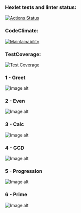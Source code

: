 ### Hexlet tests and linter status:
[![Actions Status](https://github.com/DenisJD/java-project-lvl1/workflows/hexlet-check/badge.svg)](https://github.com/DenisJD/java-project-lvl1/actions)
### CodeClimate:
[![Maintainability](https://api.codeclimate.com/v1/badges/26ed564abf4de430cc89/maintainability)](https://codeclimate.com/github/DenisJD/java-project-lvl1/maintainability)
### TestСoverage:
[![Test Coverage](https://api.codeclimate.com/v1/badges/26ed564abf4de430cc89/test_coverage)](https://codeclimate.com/github/DenisJD/java-project-lvl1/test_coverage)
### 1 - Greet
![Image alt](https://github.com/DenisJD/images/raw/main/Greet.png)
### 2 - Even
![Image alt](https://github.com/DenisJD/images/raw/main/Even.png)
### 3 - Calc
![Image alt](https://github.com/DenisJD/images/raw/main/Calc.png)
### 4 - GCD
![Image alt](https://github.com/DenisJD/images/raw/main/GCD.png)
### 5 - Progression
![Image alt](https://github.com/DenisJD/images/raw/main/Progression.png)
### 6 - Prime
![Image alt](https://github.com/DenisJD/images/raw/main/Prime.png)